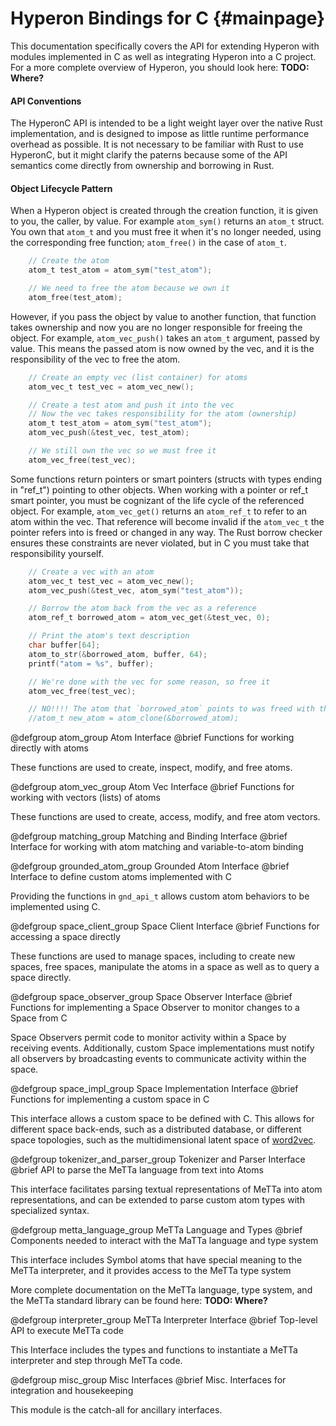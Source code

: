 
Hyperon Bindings for C                         {#mainpage}
============

This documentation specifically covers the API for extending Hyperon with modules implemented in C as well as integrating Hyperon into a C project.  For a more complete overview of Hyperon, you should look here:  **TODO: Where?**

#### API Conventions

The HyperonC API is intended to be a light weight layer over the native Rust implementation, and is designed to impose as little runtime performance overhead as possible.  It is not necessary to be familiar with Rust to use HyperonC, but it might clarify the paterns because some of the API semantics come directly from ownership and borrowing in Rust.

#### Object Lifecycle Pattern

When a Hyperon object is created through the creation function, it is given to you, the caller, by value.  For example `atom_sym()` returns an `atom_t` struct.  You own that `atom_t` and you must free it when it's no longer needed, using the corresponding free function; `atom_free()` in the case of `atom_t`.

```C
    // Create the atom
    atom_t test_atom = atom_sym("test_atom");

    // We need to free the atom because we own it
    atom_free(test_atom);
```

However, if you pass the object by value to another function, that function takes ownership and now you are no longer responsible for freeing the object.  For example, `atom_vec_push()` takes an `atom_t` argument, passed by value.  This means the passed atom is now owned by the vec, and it is the responsibility of the vec to free the atom.

```C
    // Create an empty vec (list container) for atoms
    atom_vec_t test_vec = atom_vec_new();

    // Create a test atom and push it into the vec
    // Now the vec takes responsibility for the atom (ownership)
    atom_t test_atom = atom_sym("test_atom");
    atom_vec_push(&test_vec, test_atom);

    // We still own the vec so we must free it
    atom_vec_free(test_vec);
```

Some functions return pointers or smart pointers (structs with types ending in "ref_t") pointing to other objects.  When working with a pointer or ref_t smart pointer, you must be cognizant of the life cycle of the referenced object.  For example, `atom_vec_get()` returns an `atom_ref_t` to refer to an atom within the vec.  That reference will become invalid if the `atom_vec_t` the pointer refers into is freed or changed in any way.  The Rust borrow checker ensures these constraints are never violated, but in C you must take that responsibility yourself.

```C
    // Create a vec with an atom
    atom_vec_t test_vec = atom_vec_new();
    atom_vec_push(&test_vec, atom_sym("test_atom"));

    // Borrow the atom back from the vec as a reference
    atom_ref_t borrowed_atom = atom_vec_get(&test_vec, 0);

    // Print the atom's text description
    char buffer[64];
    atom_to_str(&borrowed_atom, buffer, 64);
    printf("atom = %s", buffer);

    // We're done with the vec for some reason, so free it
    atom_vec_free(test_vec);

    // NO!!!! The atom that `borrowed_atom` points to was freed with the vec
    //atom_t new_atom = atom_clone(&borrowed_atom);
```

[//]: # (Atom Interface)

@defgroup atom_group Atom Interface
@brief Functions for working directly with atoms

These functions are used to create, inspect, modify, and free atoms.

[//]: # (Atom Vec Interface)

@defgroup atom_vec_group Atom Vec Interface
@brief Functions for working with vectors (lists) of atoms

These functions are used to create, access, modify, and free atom vectors.

[//]: # (Matching and Binding Interface)

@defgroup matching_group Matching and Binding Interface
@brief Interface for working with atom matching and variable-to-atom binding

[//]: # (Grounded Atom Interface)

@defgroup grounded_atom_group Grounded Atom Interface
@brief Interface to define custom atoms implemented with C

Providing the functions in `gnd_api_t` allows custom atom behaviors to be implemented using C.

[//]: # (Space Client Interface)

@defgroup space_client_group Space Client Interface
@brief Functions for accessing a space directly

These functions are used to manage spaces, including to create new spaces, free spaces, manipulate the atoms in a space as well as to query a space directly.

[//]: # (Space Observer Interface)

@defgroup space_observer_group Space Observer Interface
@brief Functions for implementing a Space Observer to monitor changes to a Space from C

Space Observers permit code to monitor activity within a Space by receiving events.  Additionally, custom Space implementations must notify all observers by broadcasting events to communicate activity within the space.

[//]: # (Space Implementation Interface)

@defgroup space_impl_group Space Implementation Interface
@brief Functions for implementing a custom space in C

This interface allows a custom space to be defined with C.  This allows for different space back-ends, such as a distributed database, or different space topologies, such as the multidimensional latent space of [word2vec](https://en.wikipedia.org/wiki/Word2vec).

[//]: # (Tokenizer and Parser Interface)

@defgroup tokenizer_and_parser_group Tokenizer and Parser Interface
@brief API to parse the MeTTa language from text into Atoms

This interface facilitates parsing textual representations of MeTTa into atom representations, and can be extended to parse custom atom types with specialized syntax.

[//]: # (MeTTa Language and Types)

@defgroup metta_language_group MeTTa Language and Types
@brief Components needed to interact with the MaTTa language and type system

This interface includes Symbol atoms that have special meaning to the MeTTa interpreter, and it provides access to the MeTTa type system

More complete documentation on the MeTTa language, type system, and the MeTTa standard library can be found here: **TODO: Where?**

[//]: # (MeTTa Interpreter Interface)

@defgroup interpreter_group MeTTa Interpreter Interface
@brief Top-level API to execute MeTTa code

This Interface includes the types and functions to instantiate a MeTTa interpreter and step through MeTTa code.

[//]: # (Misc. Interfaces)

@defgroup misc_group Misc Interfaces
@brief Misc. Interfaces for integration and housekeeping

This module is the catch-all for ancillary interfaces.
